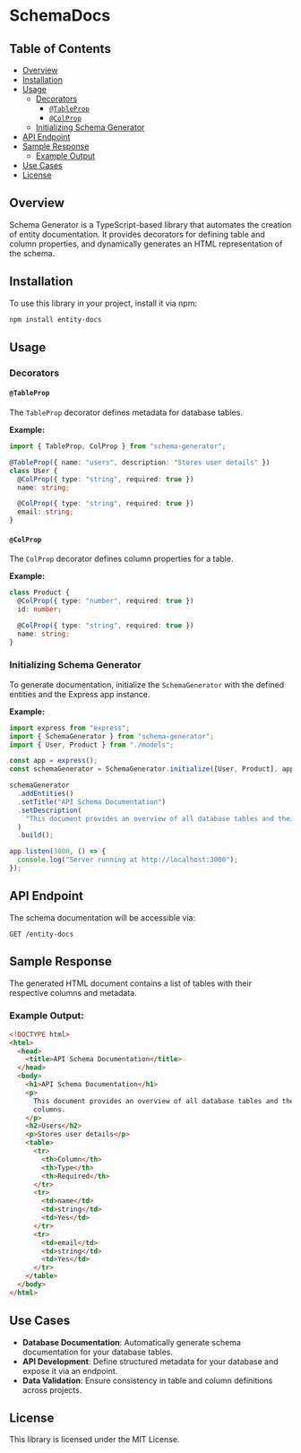 # SchemaDocs

## Table of Contents

- [Overview](#overview)
- [Installation](#installation)
- [Usage](#usage)
  - [Decorators](#decorators)
    - [`@TableProp`](#tableprop)
    - [`@ColProp`](#colprop)
  - [Initializing Schema Generator](#initializing-schema-generator)
- [API Endpoint](#api-endpoint)
- [Sample Response](#sample-response)
  - [Example Output](#example-output)
- [Use Cases](#use-cases)
- [License](#license)

## Overview

Schema Generator is a TypeScript-based library that automates the creation of entity documentation. It provides decorators for defining table and column properties, and dynamically generates an HTML representation of the schema.

## Installation

To use this library in your project, install it via npm:

```sh
npm install entity-docs
```

## Usage

### Decorators

#### `@TableProp`

The `TableProp` decorator defines metadata for database tables.

**Example:**

```ts
import { TableProp, ColProp } from "schema-generator";

@TableProp({ name: "users", description: "Stores user details" })
class User {
  @ColProp({ type: "string", required: true })
  name: string;

  @ColProp({ type: "string", required: true })
  email: string;
}
```

#### `@ColProp`

The `ColProp` decorator defines column properties for a table.

**Example:**

```ts
class Product {
  @ColProp({ type: "number", required: true })
  id: number;

  @ColProp({ type: "string", required: true })
  name: string;
}
```

### Initializing Schema Generator

To generate documentation, initialize the `SchemaGenerator` with the defined entities and the Express app instance.

**Example:**

```ts
import express from "express";
import { SchemaGenerator } from "schema-generator";
import { User, Product } from "./models";

const app = express();
const schemaGenerator = SchemaGenerator.initialize([User, Product], app);

schemaGenerator
  .addEntities()
  .setTitle("API Schema Documentation")
  .setDescription(
    "This document provides an overview of all database tables and their columns."
  )
  .build();

app.listen(3000, () => {
  console.log("Server running at http://localhost:3000");
});
```

## API Endpoint

The schema documentation will be accessible via:

```
GET /entity-docs
```

## Sample Response

The generated HTML document contains a list of tables with their respective columns and metadata.

### Example Output:

```html
<!DOCTYPE html>
<html>
  <head>
    <title>API Schema Documentation</title>
  </head>
  <body>
    <h1>API Schema Documentation</h1>
    <p>
      This document provides an overview of all database tables and their
      columns.
    </p>
    <h2>Users</h2>
    <p>Stores user details</p>
    <table>
      <tr>
        <th>Column</th>
        <th>Type</th>
        <th>Required</th>
      </tr>
      <tr>
        <td>name</td>
        <td>string</td>
        <td>Yes</td>
      </tr>
      <tr>
        <td>email</td>
        <td>string</td>
        <td>Yes</td>
      </tr>
    </table>
  </body>
</html>
```

## Use Cases

- **Database Documentation**: Automatically generate schema documentation for your database tables.
- **API Development**: Define structured metadata for your database and expose it via an endpoint.
- **Data Validation**: Ensure consistency in table and column definitions across projects.

## License

This library is licensed under the MIT License.
